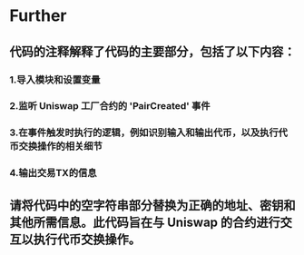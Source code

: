 # Further
## 代码的注释解释了代码的主要部分，包括了以下内容：
### 1.导入模块和设置变量
### 2.监听 Uniswap 工厂合约的 'PairCreated' 事件
### 3.在事件触发时执行的逻辑，例如识别输入和输出代币，以及执行代币交换操作的相关细节
### 4.输出交易TX的信息
## 请将代码中的空字符串部分替换为正确的地址、密钥和其他所需信息。此代码旨在与 Uniswap 的合约进行交互以执行代币交换操作。 
